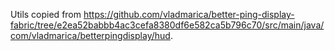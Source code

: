 Utils copied from https://github.com/vladmarica/better-ping-display-fabric/tree/e2ea52babbb4ac3cefa8380df6e582ca5b796c70/src/main/java/com/vladmarica/betterpingdisplay/hud.